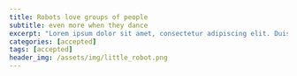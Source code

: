 ```yaml
---
title: Robots love groups of people
subtitle: even more when they dance
excerpt: "Lorem ipsum dolor sit amet, consectetur adipiscing elit. Duis quis consequat ligula, ut pharetra ex. Quisque rhoncus odio eu nulla mollis fermentum. In id molestie justo. Sed consectetur, dui ut lacinia placerat, nisi leo tristique neque, ac hendrerit dolor ipsum eget nulla. Vivamus eget lectus sed nisi commodo congue ac finibus metus. Ut tempus, mi in ullamcorper lacinia, est odio dignissim ante, in suscipit sem metus tempor lacus. Aliquam id urna vel tellus feugiat tempus. Etiam quis nulla a orci fringilla tempus. Nam rhoncus quam id risus placerat lacinia. Fusce finibus vulputate fringilla. Sed sed mi a ante blandit lobortis."
categories: [accepted]
tags: [accepted]
header_img: /assets/img/little_robot.png
---
```


